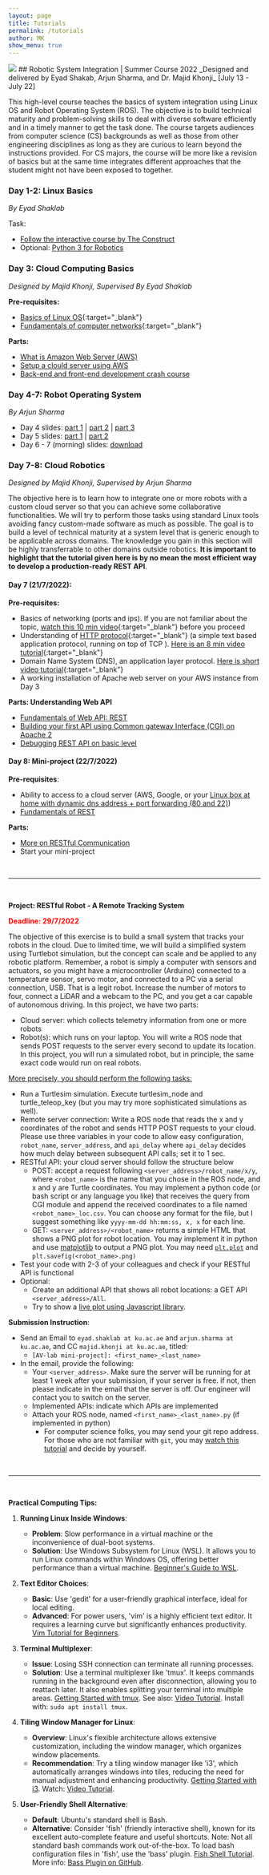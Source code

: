 ```yaml
---
layout: page
title: Tutorials
permalink: /tutorials
author: MK
show_menu: true
---
```



<img class="ads" src="/assets/img/sys-summer-2022.jpg"/>
<style>
    .ads:hover{
        opacity:0.8;
    }
</style>
## Robotic System Integration | Summer Course 2022
_Designed and delivered by Eyad Shakab, Arjun Sharma, and Dr. Majid Khonji_ 
[July 13 - July 22]

This high-level course teaches the basics of system integration using Linux OS and Robot Operating System (ROS). The objective is to build technical maturity and problem-solving skills to deal with diverse software efficiently and in a timely manner to get the task done. The course targets audiences from computer science (CS) backgrounds as well as those from other engineering disciplines as long as they are curious to learn beyond the instructions provided. For CS majors, the course will be more like a revision of basics but at the same time integrates different approaches that the student might not have been exposed to together.
### Day 1-2: Linux Basics
_By Eyad Shaklab_

Task:
* [Follow the interactive course by The Construct](https://www.theconstructsim.com/robotigniteacademy_learnros/ros-courses-library/linux-for-robotics/) 
* Optional: [Python 3 for Robotics](https://www.theconstructsim.com/robotigniteacademy_learnros/ros-courses-library/python-robotics/)

### Day 3: Cloud Computing Basics
_Designed by Majid Khonji, Supervised By Eyad Shaklab_

**Pre-requisites:**
* [Basics of Linux OS](https://www.hostinger.com/tutorials/linux-commands){:target="_blank"}
* [Fundamentals of computer networks](https://www.ibm.com/cloud/learn/networking-a-complete-guide){:target="_blank"}

**Parts:**
* [What is Amazon Web Server \(AWS\)](/tutorials/sys1)
* [Setup a clould server using AWS](/tutorials/sys2)
* [Back-end and front-end development crash course](/tutorials/sys3)

### Day 4-7: Robot Operating System
_By Arjun Sharma_

- Day 4 slides: [part 1](/4-tutorials/ros/Lecture_1_Background.pdf) \|  [part 2](/4-tutorials/ros/Lecture_2_Introduction.pdf) \| [part 3](/4-tutorials/ros/Lecture_3_Installation_Setup.pdf)
- Day 5 slides: [part 1](/4-tutorials/ros/Lecture_4_Run_You_First_ROS_Program.pdf) \| [part 2](/4-tutorials/ros/Lecture_5_Communicate_with_ROS_Topics.pdf)
- Day 6 - 7 (morning) slides: [download](/4-tutorials/ros/Day3-4.pdf)

### Day 7-8: Cloud Robotics
_Designed by Majid Khonji, Supervised by Arjun Sharma_

The objective here is to learn how to integrate one or more robots with a custom cloud server so that you can achieve some collaborative functionalities. We will try to perform those tasks using standard Linux tools avoiding fancy custom-made software as much as possible. The goal is to build a level of technical maturity at a system level that is generic enough to be applicable across domains. The knowledge you gain in this section will be highly transferrable to other domains outside robotics. **It is important to highlight that the tutorial given here is by no mean the most efficient way to develop a production-ready REST API**.


#### Day 7 (21/7/2022):

**Pre-requisites:**
* Basics of networking (ports and ips). If you are not familiar about the topic,  [watch this 10 min video](https://www.youtube.com/watch?v=AXrFCbD4-fU){:target="_blank"} before you proceed
* Understanding of [HTTP protocol](https://en.wikipedia.org/wiki/Hypertext_Transfer_Protocol){:target="_blank"} (a simple text based application protocol, running on top of TCP ). [Here is an 8 min video tutorial](https://www.youtube.com/watch?v=eesqK59rhGA){:target="_blank"}
* Domain Name System (DNS), an application layer protocol. [Here is short video tutorial](https://www.youtube.com/watch?v=mpQZVYPuDGU){:target="_blank"}
* A working installation of Apache web server on your AWS instance from Day 3
  


**Parts: Understanding Web API**

* [Fundamentals of Web API: REST](/tutorials/s4)
* [Building your first API using Common gateway Interface (CGI) on Apache 2](/tutorials/s5)
* [Debugging REST API on basic level](/tutorials/s6)


#### Day 8: Mini-project (22/7/2022)

**Pre-requisites**: 
- Ability to access to a cloud server (AWS, Google, or your [Linux box at home with dynamic dns address + port forwarding (80 and 22)](https://help.dyn.com/remote-access/getting-started-with-remote-access/))
- [Fundamentals of REST](/tutorials/s4)

**Parts:**
* [More on RESTful Communication](/tutorials/s7)
* Start your mini-project

<br>

---

<br>


**Project: RESTful Robot - A Remote Tracking System**
<p style="color:red; font-weight:bold"> Deadline: 29/7/2022 </p>

The objective of this exercise is to build a small system that tracks your robots in the cloud. Due to limited time, we will build a simplified system using Turtlebot simulation, but the concept can scale and be applied to any robotic platform. Remember, a robot is simply a computer with sensors and actuators, so you might have a microcontroller (Arduino) connected to a temperature sensor, servo motor, and connected to a PC via a serial connection, USB. That is a legit robot. Increase the number of motors to four, connect a LiDAR and a webcam to the PC, and you get a car capable of autonomous driving. 
In this project, we have two parts:
- Cloud server: which collects telemetry information from one or more robots
- Robot(s): which runs on your laptop. You will write a ROS node that sends POST requests to the server every second to update its location. In this project, you will run a simulated robot, but in principle, the same exact code would run on real robots.

<u>More precisely, you should perform the following tasks:</u>
- Run a Turtlesim simulation. Execute turtlesim_node and  turtle_teleop_key (but you may try more sophisticated simulations as well).
- Remote server connection: Write a ROS node that reads the x and y coordinates of the robot and sends HTTP POST requests to your cloud. Please use three variables in your code to allow easy configuration, `robot_name`, `server_address`, and `api_delay`  where `api_delay` decides how much delay between subsequent API calls; set it to 1 sec.
- RESTful  API: your cloud server should follow the structure below
    -  POST: accept a request following  `<server_address>/robot_name/x/y`, where `<robot_name>` is the name that you chose in the ROS node, and x and y are Turtle coordinates. You may implement a python code (or bash script or any language you like) that receives the query from CGI module and append the received coordinates to a file named `<robot_name>_loc.csv`. You can choose any format for the file, but I suggest something like `yyyy-mm-dd hh:mm:ss, x, x` for each line.
    -  GET: `<server_address>/<robot_name>` returns a simple HTML that shows a PNG plot for robot location. You may implement it in python and use [matplotlib](https://matplotlib.org/) to output a PNG plot. You may need [`plt.plot`](https://matplotlib.org/stable/api/_as_gen/matplotlib.pyplot.plot.html) and `plt.savefig(<robot_name>.png)`
- Test your code with 2-3 of your colleagues and check if your RESTful API is functional
- Optional: 
    - Create an additional API that shows all robot locations: a GET API `<server_address>/All`.
    - Try to show a [live plot using Javascript library](https://canvasjs.com/html5-javascript-dynamic-chart/). 

**Submission Instruction**:
- Send an Email to `eyad.shaklab at ku.ac.ae` and `arjun.sharma at ku.ac.ae`, and CC `majid.khonji at ku.ac.ae`,  titled:
    - `[AV-lab mini-project]: <first_name>_<last_name>`
- In the email, provide the following:
    - Your `<server_address>`. Make sure the server will be running for at least 1 week after your submission, if your server is free. if not, then please  indicate in the email that the server is off.  Our engineer will contact you to switch on the server.
    - Implemented APIs: indicate which APIs are implemented 
    - Attach your ROS node, named `<first_name>_<last_name>.py` (if implemented in python)
        - For computer science folks, you may send your git repo address. For those who are not familiar with `git`, you may [watch this tutorial](https://www.youtube.com/watch?v=8JJ101D3knE) and decide by yourself.


<br>

---

<br>

**Practical Computing Tips:**

1. **Running Linux Inside Windows**: 
   - **Problem**: Slow performance in a virtual machine or the inconvenience of dual-boot systems.
   - **Solution**: Use Windows Subsystem for Linux (WSL). It allows you to run Linux commands within Windows OS, offering better performance than a virtual machine. [Beginner's Guide to WSL](https://docs.microsoft.com/en-us/windows/wsl/about).

2. **Text Editor Choices**:
   - **Basic**: Use 'gedit' for a user-friendly graphical interface, ideal for local editing.
   - **Advanced**: For power users, 'vim' is a highly efficient text editor. It requires a learning curve but significantly enhances productivity. [Vim Tutorial for Beginners](https://www.youtube.com/watch?v=ggSyF1SVFr4).

3. **Terminal Multiplexer**:
   - **Issue**: Losing SSH connection can terminate all running processes.
   - **Solution**: Use a terminal multiplexer like 'tmux'. It keeps commands running in the background even after disconnection, allowing you to reattach later. It also enables splitting your terminal into multiple areas. [Getting Started with tmux](https://linuxize.com/post/getting-started-with-tmux). See also: [Video Tutorial](https://www.youtube.com/watch?v=Yl7NFenTgIo). Install with: `sudo apt install tmux`.

4. **Tiling Window Manager for Linux**:
   - **Overview**: Linux's flexible architecture allows extensive customization, including the window manager, which organizes window placements.
   - **Recommendation**: Try a tiling window manager like 'i3', which automatically arranges windows into tiles, reducing the need for manual adjustment and enhancing productivity. [Getting Started with i3](https://i3wm.org/). Watch: [Video Tutorial](https://www.youtube.com/watch?v=j1I63wGcvU4).

5. **User-Friendly Shell Alternative**:
   - **Default**: Ubuntu's standard shell is Bash.
   - **Alternative**: Consider 'fish' (friendly interactive shell), known for its excellent auto-complete feature and useful shortcuts. Note: Not all standard bash commands work out-of-the-box. To load bash configuration files in 'fish', use the 'bass' plugin. [Fish Shell Tutorial](https://www.youtube.com/watch?v=C2a7jJTh3kU). More info: [Bass Plugin on GitHub](https://github.com/edc/bass).

